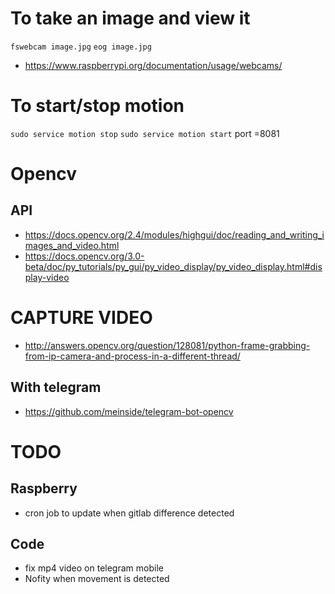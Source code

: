 # To take an image and view it
`fswebcam image.jpg`
`eog image.jpg`

* https://www.raspberrypi.org/documentation/usage/webcams/

# To start/stop motion
`sudo service motion stop`
`sudo service motion start`
port =8081

# Opencv
## API
* https://docs.opencv.org/2.4/modules/highgui/doc/reading_and_writing_images_and_video.html
* https://docs.opencv.org/3.0-beta/doc/py_tutorials/py_gui/py_video_display/py_video_display.html#display-video

# CAPTURE VIDEO
* http://answers.opencv.org/question/128081/python-frame-grabbing-from-ip-camera-and-process-in-a-different-thread/

## With telegram
* https://github.com/meinside/telegram-bot-opencv


# TODO

## Raspberry
* cron job to update when gitlab difference detected

## Code
* fix mp4 video on telegram mobile
* Nofity when movement is detected 